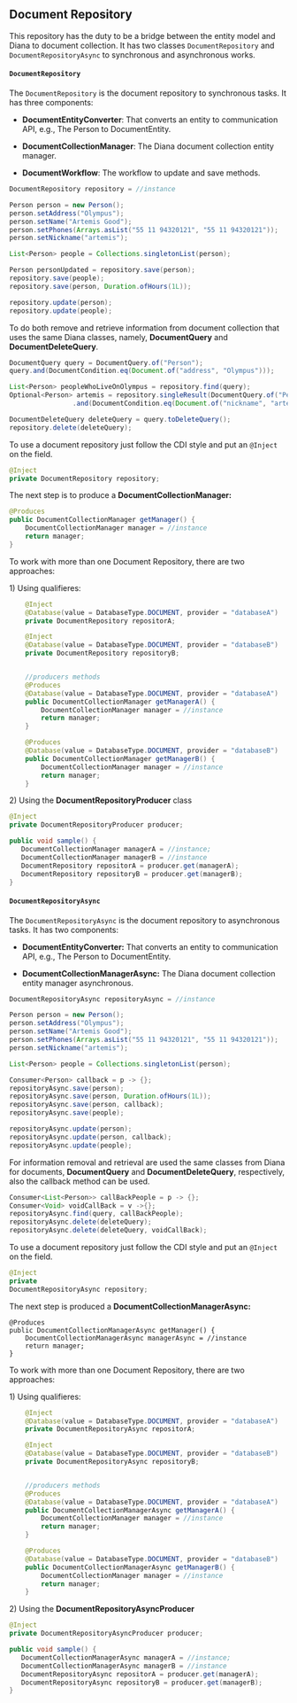 ## Document Repository

This repository has the duty to be a bridge between the entity model and Diana to document collection. It has two classes `DocumentRepository` and `DocumentRepositoryAsync` to synchronous and asynchronous works.

#### `DocumentRepository`

The `DocumentRepository` is the document repository to synchronous tasks. It has three components:

* **DocumentEntityConverter**: That converts an entity to communication API, e.g., The Person to DocumentEntity.

* **DocumentCollectionManager**: The Diana document collection entity manager.

* **DocumentWorkflow**: The workflow to update and save methods.

```java
DocumentRepository repository = //instance

Person person = new Person();
person.setAddress("Olympus");
person.setName("Artemis Good");
person.setPhones(Arrays.asList("55 11 94320121", "55 11 94320121"));
person.setNickname("artemis");

List<Person> people = Collections.singletonList(person);

Person personUpdated = repository.save(person);
repository.save(people);
repository.save(person, Duration.ofHours(1L));

repository.update(person);
repository.update(people);
```

To do both remove and retrieve information from document collection that uses the same Diana classes, namely,  **DocumentQuery** and **DocumentDeleteQuery**.

```java
DocumentQuery query = DocumentQuery.of("Person");
query.and(DocumentCondition.eq(Document.of("address", "Olympus")));

List<Person> peopleWhoLiveOnOlympus = repository.find(query);
Optional<Person> artemis = repository.singleResult(DocumentQuery.of("Person")
                .and(DocumentCondition.eq(Document.of("nickname", "artemis"))));

DocumentDeleteQuery deleteQuery = query.toDeleteQuery();
repository.delete(deleteQuery);
```

To use a document repository just follow the CDI style and put an `@Inject` on the field.

```java
@Inject
private DocumentRepository repository;
```

The next step is to produce a **DocumentCollectionManager:**

```java
@Produces
public DocumentCollectionManager getManager() {
    DocumentCollectionManager manager = //instance
    return manager;
}
```

To work with more than one Document Repository, there are two approaches:

1\) Using qualifieres:

```java
    @Inject
    @Database(value = DatabaseType.DOCUMENT, provider = "databaseA")
    private DocumentRepository repositorA;

    @Inject
    @Database(value = DatabaseType.DOCUMENT, provider = "databaseB")
    private DocumentRepository repositoryB;


    //producers methods
    @Produces
    @Database(value = DatabaseType.DOCUMENT, provider = "databaseA")
    public DocumentCollectionManager getManagerA() {
        DocumentCollectionManager manager = //instance
        return manager;
    }

    @Produces
    @Database(value = DatabaseType.DOCUMENT, provider = "databaseB")
    public DocumentCollectionManager getManagerB() {
        DocumentCollectionManager manager = //instance
        return manager;
    }
```

2\) Using the **DocumentRepositoryProducer** class

```java
@Inject
private DocumentRepositoryProducer producer;

public void sample() {
   DocumentCollectionManager managerA = //instance;
   DocumentCollectionManager managerB = //instance
   DocumentRepository repositorA = producer.get(managerA);
   DocumentRepository repositoryB = producer.get(managerB);
}
```

#### `DocumentRepositoryAsync`

The `DocumentRepositoryAsync` is the document repository to asynchronous tasks. It has two components:

* **DocumentEntityConverter:** That converts an entity to communication API, e.g., The Person to DocumentEntity.

* **DocumentCollectionManagerAsync:** The Diana document collection entity manager asynchronous.

```java
DocumentRepositoryAsync repositoryAsync = //instance

Person person = new Person();
person.setAddress("Olympus");
person.setName("Artemis Good");
person.setPhones(Arrays.asList("55 11 94320121", "55 11 94320121"));
person.setNickname("artemis");

List<Person> people = Collections.singletonList(person);

Consumer<Person> callback = p -> {};
repositoryAsync.save(person);
repositoryAsync.save(person, Duration.ofHours(1L));
repositoryAsync.save(person, callback);
repositoryAsync.save(people);

repositoryAsync.update(person);
repositoryAsync.update(person, callback);
repositoryAsync.update(people);
```

For information removal and retrieval are used the same classes from Diana for documents,  **DocumentQuery** and **DocumentDeleteQuery**, respectively, also the callback method can be used.

```java
Consumer<List<Person>> callBackPeople = p -> {};
Consumer<Void> voidCallBack = v ->{};
repositoryAsync.find(query, callBackPeople);
repositoryAsync.delete(deleteQuery);
repositoryAsync.delete(deleteQuery, voidCallBack);
```

To use a document repository just follow the CDI style and put an `@Inject` on the field.

```java
@Inject
private
DocumentRepositoryAsync repository;
```

The next step is produced a **DocumentCollectionManagerAsync:**

```
@Produces
public DocumentCollectionManagerAsync getManager() {
    DocumentCollectionManagerAsync managerAsync = //instance
    return manager;
}
```

To work with more than one Document Repository, there are two approaches:

1\) Using qualifieres:

```java
    @Inject
    @Database(value = DatabaseType.DOCUMENT, provider = "databaseA")
    private DocumentRepositoryAsync repositorA;

    @Inject
    @Database(value = DatabaseType.DOCUMENT, provider = "databaseB")
    private DocumentRepositoryAsync repositoryB;


    //producers methods
    @Produces
    @Database(value = DatabaseType.DOCUMENT, provider = "databaseA")
    public DocumentCollectionManagerAsync getManagerA() {
        DocumentCollectionManager manager = //instance
        return manager;
    }

    @Produces
    @Database(value = DatabaseType.DOCUMENT, provider = "databaseB")
    public DocumentCollectionManagerAsync getManagerB() {
        DocumentCollectionManager manager = //instance
        return manager;
    }
```

2\) Using the **DocumentRepositoryAsyncProducer**

```java
@Inject
private DocumentRepositoryAsyncProducer producer;

public void sample() {
   DocumentCollectionManagerAsync managerA = //instance;
   DocumentCollectionManagerAsync managerB = //instance
   DocumentRepositoryAsync repositorA = producer.get(managerA);
   DocumentRepositoryAsync repositoryB = producer.get(managerB);
}
```

####
